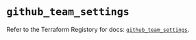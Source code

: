 # `github_team_settings`

Refer to the Terraform Registory for docs: [`github_team_settings`](https://registry.terraform.io/providers/integrations/github/5.37.0/docs/resources/team_settings).
